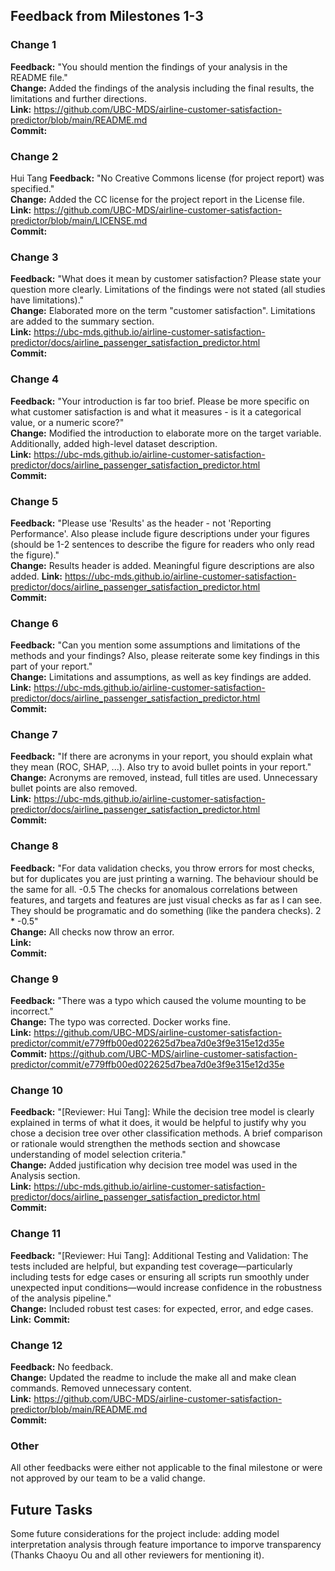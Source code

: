 ## Feedback from Milestones 1-3

### Change 1

**Feedback:** "You should mention the findings of your analysis in the README file."  
**Change:** Added the findings of the analysis including the final results, the limitations and further directions.  
**Link:** https://github.com/UBC-MDS/airline-customer-satisfaction-predictor/blob/main/README.md  
**Commit:**

### Change 2
Hui Tang
**Feedback:** "No Creative Commons license (for project report) was specified."  
**Change:** Added the CC license for the project report in the License file.  
**Link:** https://github.com/UBC-MDS/airline-customer-satisfaction-predictor/blob/main/LICENSE.md  
**Commit:**

### Change 3

**Feedback:** "What does it mean by customer satisfaction? Please state your question more clearly. Limitations of the findings were not stated (all studies have limitations)."  
**Change:** Elaborated more on the term "customer satisfaction". Limitations are added to the summary section.  
**Link:** https://ubc-mds.github.io/airline-customer-satisfaction-predictor/docs/airline_passenger_satisfaction_predictor.html  
**Commit:**

### Change 4

**Feedback:** "Your introduction is far too brief. Please be more specific on what customer satisfaction is and what it measures - is it a categorical value, or a numeric score?"  
**Change:** Modified the introduction to elaborate more on the target variable. Additionally, added high-level dataset description.  
**Link:** https://ubc-mds.github.io/airline-customer-satisfaction-predictor/docs/airline_passenger_satisfaction_predictor.html  
**Commit:**

### Change 5

**Feedback:** "Please use 'Results' as the header - not 'Reporting Performance'. Also please include figure descriptions under your figures (should be 1-2 sentences to describe the figure for readers who only read the figure)."  
**Change:** Results header is added. Meaningful figure descriptions are also added.
**Link:** https://ubc-mds.github.io/airline-customer-satisfaction-predictor/docs/airline_passenger_satisfaction_predictor.html  
**Commit:**

### Change 6

**Feedback:** "Can you mention some assumptions and limitations of the methods and your findings? Also, please reiterate some key findings in this part of your report."  
**Change:** Limitations and assumptions, as well as key findings are added. 
**Link:** https://ubc-mds.github.io/airline-customer-satisfaction-predictor/docs/airline_passenger_satisfaction_predictor.html  
**Commit:**

### Change 7

**Feedback:** "If there are acronyms in your report, you should explain what they mean (ROC, SHAP, ...). Also try to avoid bullet points in your report."  
**Change:** Acronyms are removed, instead, full titles are used. Unnecessary bullet points are also removed.  
**Link:** https://ubc-mds.github.io/airline-customer-satisfaction-predictor/docs/airline_passenger_satisfaction_predictor.html  
**Commit:**

### Change 8

**Feedback:** "For data validation checks, you throw errors for most checks, but for duplicates you are just printing a warning. The behaviour should be the same for all. -0.5
The checks for anomalous correlations between features, and targets and features are just visual checks as far as I can see. They should be programatic and do something (like the pandera checks). 2 * -0.5"  
**Change:** All checks now throw an error.  
**Link:**   
**Commit:**

### Change 9

**Feedback:** "There was a typo which caused the volume mounting to be incorrect."  
**Change:** The typo was corrected. Docker works fine.  
**Link:** https://github.com/UBC-MDS/airline-customer-satisfaction-predictor/commit/e779ffb00ed022625d7bea7d0e3f9e315e12d35e  
**Commit:** https://github.com/UBC-MDS/airline-customer-satisfaction-predictor/commit/e779ffb00ed022625d7bea7d0e3f9e315e12d35e  

### Change 10

**Feedback:** "[Reviewer: Hui Tang]: While the decision tree model is clearly explained in terms of what it does, it would be helpful to justify why you chose a decision tree over other classification methods. A brief comparison or rationale would strengthen the methods section and showcase understanding of model selection criteria."  
**Change:** Added justification why decision tree model was used in the Analysis section.  
**Link:** https://ubc-mds.github.io/airline-customer-satisfaction-predictor/docs/airline_passenger_satisfaction_predictor.html  
**Commit:**

### Change 11

**Feedback:** "[Reviewer: Hui Tang]: Additional Testing and Validation:
The tests included are helpful, but expanding test coverage—particularly including tests for edge cases or ensuring all scripts run smoothly under unexpected input conditions—would increase confidence in the robustness of the analysis pipeline."  
**Change:** Included robust test cases: for expected, error, and edge cases.  
**Link:** 
**Commit:**

### Change 12

**Feedback:** No feedback.  
**Change:** Updated the readme to include the make all and make clean commands. Removed unnecessary content.  
**Link:** https://github.com/UBC-MDS/airline-customer-satisfaction-predictor/blob/main/README.md    
**Commit:**

### Other

All other feedbacks were either not applicable to the final milestone or were not approved by our team to be a valid change.

## Future Tasks
Some future considerations for the project include: adding model interpretation analysis through feature importance to imporve transparency (Thanks Chaoyu Ou and all other reviewers for mentioning it).
